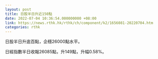 ```yaml
---
layout: post
title: 日股半日升近150點
date: 2022-07-04 10:36:54.000000000 +08:00
link: https://news.rthk.hk/rthk/ch/component/k2/1656081-20220704.htm
categories: rthk
---
```


日股半日升逾百點，企穩26000點水平。

日經指數半日收報26085點，升149點，升幅0.58%。
